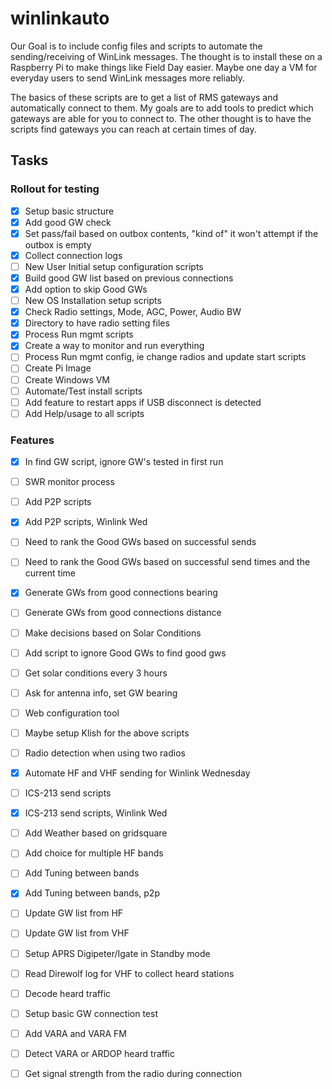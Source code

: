 # winlinkauto
Our Goal is to include config files and scripts to automate the sending/receiving of WinLink messages.  The thought is to install these on a Raspberry Pi to make things like Field Day easier.  Maybe one day a VM for everyday users to send WinLink messages more reliably.

The basics of these scripts are to get a list of RMS gateways and automatically connect to them.  My goals are to add tools to predict which gateways are able for you to connect to.  The other thought is to have the scripts find gateways you can reach at certain times of day.   





## Tasks
### Rollout for testing

- [X] Setup basic structure
- [X] Add good GW check
- [X] Set pass/fail based on outbox contents, "kind of" it won't attempt if the outbox is empty
- [X] Collect connection logs
- [ ] New User Initial setup configuration scripts
- [X] Build good GW list based on previous connections
- [X] Add option to skip Good GWs
- [ ] New OS Installation setup scripts
- [X] Check Radio settings, Mode, AGC, Power, Audio BW
- [X] Directory to have radio setting files
- [x] Process Run mgmt scripts
- [x] Create a way to monitor and run everything
- [ ] Process Run mgmt config, ie change radios and update start scripts
- [ ] Create Pi Image
- [ ] Create Windows VM
- [ ] Automate/Test install scripts
- [ ] Add feature to restart apps if USB disconnect is detected
- [ ] Add Help/usage to all scripts

### Features

- [X] In find GW script, ignore GW's tested in first run
- [ ] SWR monitor process
- [ ] Add P2P scripts
- [X] Add P2P scripts, Winlink Wed
- [ ] Need to rank the Good GWs based on successful sends
- [ ] Need to rank the Good GWs based on successful send times and the current time
- [X] Generate GWs from good connections bearing
- [ ] Generate GWs from good connections distance
- [ ] Make decisions based on Solar Conditions
- [ ] Add script to ignore Good GWs to find good gws
- [ ] Get solar conditions every 3 hours
- [ ] Ask for antenna info, set GW bearing
- [ ] Web configuration tool
- [ ] Maybe setup Klish for the above scripts
- [ ] Radio detection when using two radios
- [X] Automate HF and VHF sending for Winlink Wednesday
- [ ] ICS-213 send scripts
- [X] ICS-213 send scripts, Winlink Wed
- [ ] Add Weather based on gridsquare
- [ ] Add choice for multiple HF bands
- [ ] Add Tuning between bands
- [x] Add Tuning between bands, p2p
- [ ] Update GW list from HF
- [ ] Update GW list from VHF
- [ ] Setup APRS Digipeter/Igate in Standby mode
- [ ] Read Direwolf log for VHF to collect heard stations
- [ ] Decode heard traffic
- [ ] Setup basic GW connection test
- [ ] Add VARA and VARA FM
- [ ] Detect VARA or ARDOP heard traffic
- [ ] Get signal strength from the radio during connection

